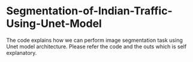 # Segmentation-of-Indian-Traffic-Using-Unet-Model

The code explains how we can perform image segmentation task using Unet model architecture.
Please refer the code and the outs which is self explanatory.
